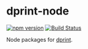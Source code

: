 # dprint-node

[![npm version](https://badge.fury.io/js/dprint.svg)](https://badge.fury.io/js/dprint)
[![Build Status](https://travis-ci.com/dprint/dprint-node.svg?branch=master)](https://travis-ci.com/dprint/dprint-node)

Node packages for [dprint](https://github.com/dprint/dprint).